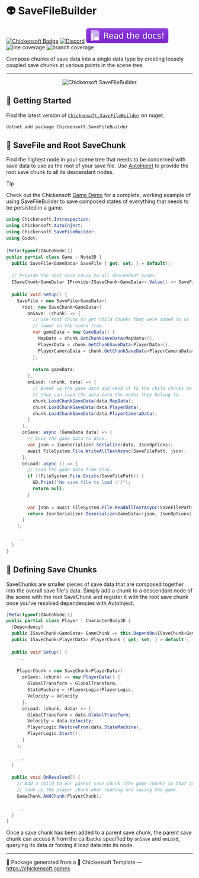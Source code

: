 # 👽 SaveFileBuilder

[![Chickensoft Badge][chickensoft-badge]][chickensoft-website] [![Discord][discord-badge]][discord] [![Read the docs][read-the-docs-badge]][docs] ![line coverage][line-coverage] ![branch coverage][branch-coverage]

Compose chunks of save data into a single data type by creating loosely coupled save chunks at various points in the scene tree.

---

<p align="center">
<img alt="Chickensoft.SaveFileBuilder" src="Chickensoft.SaveFileBuilder/icon.png" width="200">
</p>

## 🥚 Getting Started

Find the latest version of [`Chickensoft.SaveFileBuilder`][nuget] on nuget.

```sh
dotnet add package Chickensoft.SaveFileBuilder
```

## 📄 SaveFile and Root SaveChunk

Find the highest node in your scene tree that needs to be concerned with save data to use as the root of your save file. Use [AutoInject] to provide the root save chunk to all its descendant nodes.

> [!TIP]
> Check out the Chickensoft [Game Demo] for a complete, working example of using SaveFileBuilder to save composed states of everything that needs to be persisted in a game.

```csharp
using Chickensoft.Introspection;
using Chickensoft.AutoInject;
using Chickensoft.SaveFileBuilder;
using Godot;

[Meta(typeof(IAutoNode))]
public partial class Game : Node3D {
  public SaveFile<GameData> SaveFile { get; set; } = default!;

  // Provide the root save chunk to all descendant nodes.
  ISaveChunk<GameData> IProvide<ISaveChunk<GameData>>.Value() => SaveFile.Root;

  public void Setup() {
    SaveFile = new SaveFile<GameData>(
      root: new SaveChunk<GameData>(
        onSave: (chunk) => {
          // Use root chunk to get child chunks that were added to us
          // lower in the scene tree.
          var gameData = new GameData() {
            MapData = chunk.GetChunkSaveData<MapData>(),
            PlayerData = chunk.GetChunkSaveData<PlayerData>(),
            PlayerCameraData = chunk.GetChunkSaveData<PlayerCameraData>()
          };

          return gameData;
        },
        onLoad: (chunk, data) => {
          // Break up the game data and send it to the child chunks so that
          // they can load the data into the nodes they belong to.
          chunk.LoadChunkSaveData(data.MapData);
          chunk.LoadChunkSaveData(data.PlayerData);
          chunk.LoadChunkSaveData(data.PlayerCameraData);
        }
      ),
      onSave: async (GameData data) => {
        // Save the game data to disk.
        var json = JsonSerializer.Serialize(data, JsonOptions);
        await FileSystem.File.WriteAllTextAsync(SaveFilePath, json);
      },
      onLoad: async () => {
        // Load the game data from disk.
        if (!FileSystem.File.Exists(SaveFilePath)) {
          GD.Print("No save file to load :'(");
          return null;
        }

        var json = await FileSystem.File.ReadAllTextAsync(SaveFilePath);
        return JsonSerializer.Deserialize<GameData>(json, JsonOptions);
      }
    );

    ...
  }
}
```

## 🍪 Defining Save Chunks

SaveChunks are smaller pieces of save data that are composed together into the overall save file's data. Simply add a chunk to a descendant node of the scene with the root SaveChunk and register it with the root save chunk once you've resolved dependencies with AutoInject.

```csharp
[Meta(typeof(IAutoNode))]
public partial class Player : CharacterBody3D {
  [Dependency]
  public ISaveChunk<GameData> GameChunk => this.DependOn<ISaveChunk<GameData>>();
  public ISaveChunk<PlayerData> PlayerChunk { get; set; } = default!;

  public void Setup() {
    ...

    PlayerChunk = new SaveChunk<PlayerData>(
      onSave: (chunk) => new PlayerData() {
        GlobalTransform = GlobalTransform,
        StateMachine = (PlayerLogic)PlayerLogic,
        Velocity = Velocity
      },
      onLoad: (chunk, data) => {
        GlobalTransform = data.GlobalTransform;
        Velocity = data.Velocity;
        PlayerLogic.RestoreFrom(data.StateMachine);
        PlayerLogic.Start();
      }
    );

    ...
  }

  public void OnResolved() {
    // Add a child to our parent save chunk (the game chunk) so that it can
    // look up the player chunk when loading and saving the game.
    GameChunk.AddChunk(PlayerChunk);

    ...
  }
}
```

Once a save chunk has been added to a parent save chunk, the parent save chunk can access it from the callbacks specified by `onSave` and `onLoad`, querying its data or forcing it load data into its node.

---

🐣 Package generated from a 🐤 Chickensoft Template — <https://chickensoft.games>

[chickensoft-badge]: https://raw.githubusercontent.com/chickensoft-games/chickensoft_site/main/static/img/badges/chickensoft_badge.svg
[chickensoft-website]: https://chickensoft.games
[discord-badge]: https://raw.githubusercontent.com/chickensoft-games/chickensoft_site/main/static/img/badges/discord_badge.svg
[discord]: https://discord.gg/gSjaPgMmYW
[read-the-docs-badge]: https://raw.githubusercontent.com/chickensoft-games/chickensoft_site/main/static/img/badges/read_the_docs_badge.svg
[docs]: https://chickensoft.games/docs
[line-coverage]: Chickensoft.SaveFileBuilder.Tests/badges/line_coverage.svg
[branch-coverage]: Chickensoft.SaveFileBuilder.Tests/badges/branch_coverage.svg

[AutoInject]: https://github.com/chickensoft-games/AutoInject
[Game Demo]: https://github.com/chickensoft-games/GameDemo
[nuget]: https://www.nuget.org/packages/Chickensoft.SaveFileBuilder
